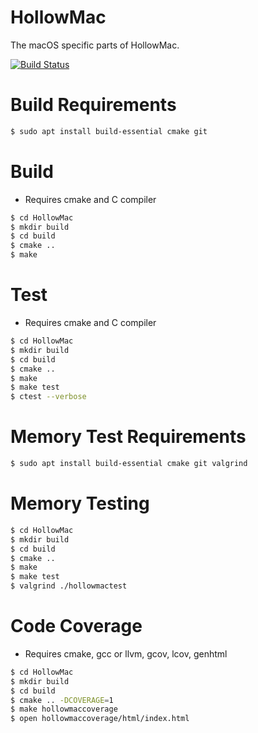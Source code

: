 # HollowMac
The macOS specific parts of HollowMac.

[![Build Status](https://travis-ci.org/HollowMac/HollowMac.svg?branch=master)](https://travis-ci.org/HollowMac/HollowMac)

# Build Requirements
```bash
$ sudo apt install build-essential cmake git
```

# Build
* Requires cmake and C compiler

```bash
$ cd HollowMac
$ mkdir build
$ cd build
$ cmake ..
$ make
```

# Test
* Requires cmake and C compiler

```bash
$ cd HollowMac
$ mkdir build
$ cd build
$ cmake ..
$ make
$ make test
$ ctest --verbose
```

# Memory Test Requirements
```bash
$ sudo apt install build-essential cmake git valgrind
```

# Memory Testing
```bash
$ cd HollowMac
$ mkdir build
$ cd build
$ cmake ..
$ make
$ make test
$ valgrind ./hollowmactest
```

# Code Coverage
* Requires cmake, gcc or llvm, gcov, lcov, genhtml

```bash
$ cd HollowMac
$ mkdir build
$ cd build
$ cmake .. -DCOVERAGE=1
$ make hollowmaccoverage
$ open hollowmaccoverage/html/index.html
```
